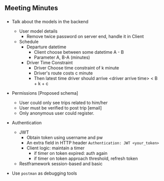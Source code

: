## Meeting Minutes

### 

- Talk about the models in the backend
  - User model details
    - Remove twice password on server end, handle it in Client
  - Schedule
    - Departure datetime
      - Client choose between some datetime A - B
      - Parameter A, B-A (minutes)
    - Driver Time Constraint 
      - Driver Choose time constraint of k minute
      - Driver's route costs c minute
      - Then latest time driver should arrive \<driver arrive time> $<$ B + k + c

- Permissions [Proposed schema]
  - User could only see trips related to him/her
  - User must be verified to post trip [email]
  - Only anonymous user could register.
- Authentication
  - JWT
    - Obtain token using username and pw
    - An extra field in HTTP header `Authentication: JWT <your_token>`
    - Client logic: maintain a timer
      - if timer on token expired: auth again
      - if timer on token approach threshold, refresh token
  - Restframework session-based and basic

- Use `postman` as debugging tools